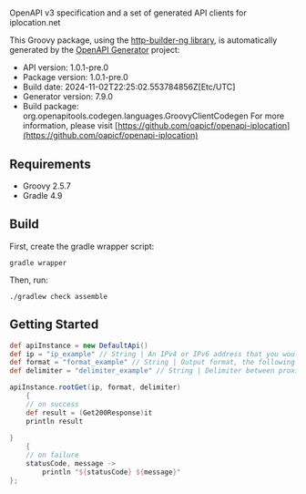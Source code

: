 # 

OpenAPI v3 specification and a set of generated API clients for iplocation.net

This Groovy package, using the [http-builder-ng library](https://http-builder-ng.github.io/http-builder-ng/), is automatically generated by the [OpenAPI Generator](https://openapi-generator.tech) project:

- API version: 1.0.1-pre.0
- Package version: 1.0.1-pre.0
- Build date: 2024-11-02T22:25:02.553784856Z[Etc/UTC]
- Generator version: 7.9.0
- Build package: org.openapitools.codegen.languages.GroovyClientCodegen
For more information, please visit [https://github.com/oapicf/openapi-iplocation](https://github.com/oapicf/openapi-iplocation)

## Requirements

* Groovy 2.5.7
* Gradle 4.9

## Build

First, create the gradle wrapper script:

```
gradle wrapper
```

Then, run:

```
./gradlew check assemble
```

## Getting Started


```groovy
def apiInstance = new DefaultApi()
def ip = "ip_example" // String | An IPv4 or IPv6 address that you would like to lookup.
def format = "format_example" // String | Output format, the following formats are supported: plain xml json jsonp php csv serialized
def delimiter = "delimiter_example" // String | Delimiter between proxies. Can be used only with format plain. The following types are supported: 1 for \"\\n\", 2 for \"<br>\".

apiInstance.rootGet(ip, format, delimiter)
    {
    // on success
    def result = (Get200Response)it
    println result
    
}
    {
    // on failure
    statusCode, message ->
        println "${statusCode} ${message}"
};
```


